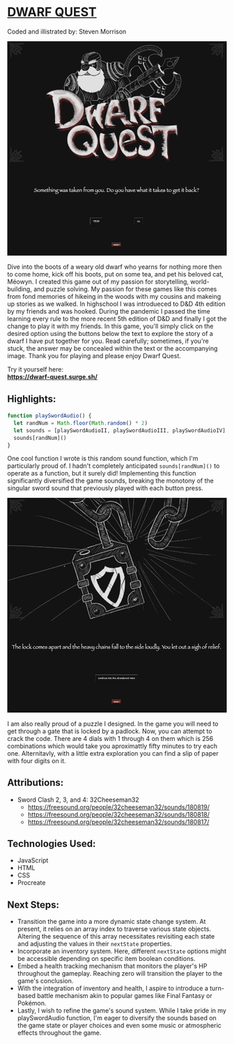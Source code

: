 # <ins>DWARF QUEST<ins/>
Coded and illistrated by: Steven Morrison

![Alt text](<assets/images/Screenshot 2023-09-07 at 12.01.42 PM.png>)


Dive into the boots of a weary old dwarf who yearns for nothing more then to come home, kick off his boots, put on some tea, and pet his beloved cat, Méowyn. I created this game out of my passion for storytelling, world-building, and puzzle solving. My passion for these games like this comes from fond memories of hikeing in the woods with my cousins and makeing up stories as we walked. In highschool I was introdueced to D&D 4th edition by my friends and was hooked. During the pandemic I passed the time learning every rule to the more recent 5th edition of D&D and finally I got the change to play it with my friends. In this game, you'll simply click on the desired option using the buttons below the text to explore the story of a dwarf I have put together for you. Read carefully; sometimes, if you're stuck, the answer may be concealed within the text or the accompanying image. Thank you for playing and please enjoy Dwarf Quest.

Try it yourself here:  
**https://dwarf-quest.surge.sh/**
##

## Highlights:  

```js
function playSwordAudio() {
  let randNum = Math.floor(Math.random() * 2)
  let sounds = [playSwordAudioII, playSwordAudioIII, playSwordAudioIV]
  sounds[randNum]()
}
```
One cool function I wrote is this random sound function, which I'm particularly proud of. I hadn't completely anticipated `sounds[randNum]()` to operate as a function, but it surely did! Implementing this function significantly diversified the game sounds, breaking the monotony of the singular sword sound that previously played with each button press.

![Alt text](<assets/images/Screenshot 2023-09-07 at 12.00.55 PM.png>)

I am also really proud of a puzzle I designed. In the game you will need to get through a gate that is locked by a padlock. Now, you can attempt to crack the code. There are 4 dials with 1 through 4 on them which is 256 combinations which would take you aproximattly fifty minutes to try each one. Alternitavly, with a little extra exploration you can find a slip of paper with four digits on it. 

##
## Attributions:   
  - Sword Clash 2, 3, and 4: 32Cheeseman32  
    - https://freesound.org/people/32cheeseman32/sounds/180819/  
    - https://freesound.org/people/32cheeseman32/sounds/180818/  
    - https://freesound.org/people/32cheeseman32/sounds/180817/  
##
## Technologies Used:  
  - JavaScript  
  - HTML  
  - CSS  
  - Procreate  
##
## Next Steps:  
- Transition the game into a more dynamic state change system. At present, it relies on an array index to traverse various state objects. Altering the sequence of this array necessitates revisiting each state and adjusting the values in their `nextState` properties.  
- Incorporate an inventory system. Here, different `nextState` options might be accessible depending on specific item boolean conditions.  
- Embed a health tracking mechanism that monitors the player's HP throughout the gameplay. Reaching zero will transition the player to the game's conclusion.  
- With the integration of inventory and health, I aspire to introduce a turn-based battle mechanism akin to popular games like Final Fantasy or Pokémon.  
- Lastly, I wish to refine the game's sound system. While I take pride in my playSwordAudio function, I'm eager to diversify the sounds based on the game state or player choices and even some music or atmospheric effects throughout the game.